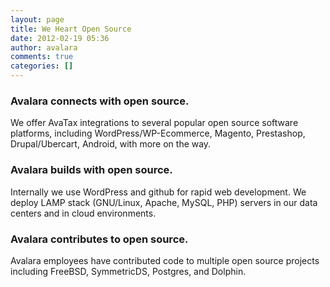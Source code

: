 ```yaml
---
layout: page
title: We Heart Open Source
date: 2012-02-19 05:36
author: avalara
comments: true
categories: []
---
```

<h3>Avalara connects with open source.</h3>

We offer AvaTax integrations to several popular open source software platforms, including WordPress/WP-Ecommerce, Magento, Prestashop, Drupal/Ubercart, Android, with more on the way.
<h3>Avalara builds with open source.</h3>
Internally we use WordPress and github for rapid web development. We deploy LAMP stack (GNU/Linux, Apache, MySQL, PHP) servers in our data centers and in cloud environments.
<h3>Avalara contributes to open source.</h3>
Avalara employees have contributed code to multiple open source projects including FreeBSD, SymmetricDS, Postgres, and Dolphin.
